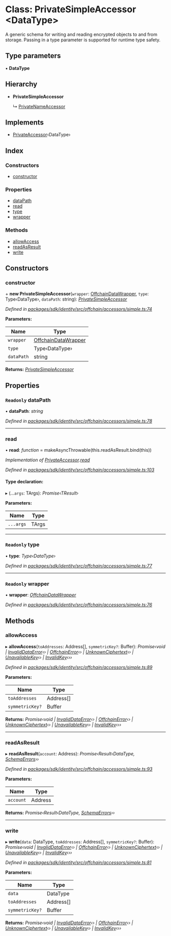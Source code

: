 # Class: PrivateSimpleAccessor <**DataType**>

A generic schema for writing and reading encrypted objects to and from storage. Passing
in a type parameter is supported for runtime type safety.

## Type parameters

▪ **DataType**

## Hierarchy

* **PrivateSimpleAccessor**

  ↳ [PrivateNameAccessor](_offchain_accessors_name_.privatenameaccessor.md)

## Implements

* [PrivateAccessor](../interfaces/_offchain_accessors_interfaces_.privateaccessor.md)‹DataType›

## Index

### Constructors

* [constructor](_offchain_accessors_simple_.privatesimpleaccessor.md#constructor)

### Properties

* [dataPath](_offchain_accessors_simple_.privatesimpleaccessor.md#readonly-datapath)
* [read](_offchain_accessors_simple_.privatesimpleaccessor.md#read)
* [type](_offchain_accessors_simple_.privatesimpleaccessor.md#readonly-type)
* [wrapper](_offchain_accessors_simple_.privatesimpleaccessor.md#readonly-wrapper)

### Methods

* [allowAccess](_offchain_accessors_simple_.privatesimpleaccessor.md#allowaccess)
* [readAsResult](_offchain_accessors_simple_.privatesimpleaccessor.md#readasresult)
* [write](_offchain_accessors_simple_.privatesimpleaccessor.md#write)

## Constructors

###  constructor

\+ **new PrivateSimpleAccessor**(`wrapper`: [OffchainDataWrapper](../interfaces/_offchain_data_wrapper_.offchaindatawrapper.md), `type`: Type‹DataType›, `dataPath`: string): *[PrivateSimpleAccessor](_offchain_accessors_simple_.privatesimpleaccessor.md)*

*Defined in [packages/sdk/identity/src/offchain/accessors/simple.ts:74](https://github.com/celo-org/celo-monorepo/blob/master/packages/sdk/identity/src/offchain/accessors/simple.ts#L74)*

**Parameters:**

Name | Type |
------ | ------ |
`wrapper` | [OffchainDataWrapper](../interfaces/_offchain_data_wrapper_.offchaindatawrapper.md) |
`type` | Type‹DataType› |
`dataPath` | string |

**Returns:** *[PrivateSimpleAccessor](_offchain_accessors_simple_.privatesimpleaccessor.md)*

## Properties

### `Readonly` dataPath

• **dataPath**: *string*

*Defined in [packages/sdk/identity/src/offchain/accessors/simple.ts:78](https://github.com/celo-org/celo-monorepo/blob/master/packages/sdk/identity/src/offchain/accessors/simple.ts#L78)*

___

###  read

• **read**: *function* = makeAsyncThrowable(this.readAsResult.bind(this))

*Implementation of [PrivateAccessor](../interfaces/_offchain_accessors_interfaces_.privateaccessor.md).[read](../interfaces/_offchain_accessors_interfaces_.privateaccessor.md#read)*

*Defined in [packages/sdk/identity/src/offchain/accessors/simple.ts:103](https://github.com/celo-org/celo-monorepo/blob/master/packages/sdk/identity/src/offchain/accessors/simple.ts#L103)*

#### Type declaration:

▸ (...`args`: TArgs): *Promise‹TResult›*

**Parameters:**

Name | Type |
------ | ------ |
`...args` | TArgs |

___

### `Readonly` type

• **type**: *Type‹DataType›*

*Defined in [packages/sdk/identity/src/offchain/accessors/simple.ts:77](https://github.com/celo-org/celo-monorepo/blob/master/packages/sdk/identity/src/offchain/accessors/simple.ts#L77)*

___

### `Readonly` wrapper

• **wrapper**: *[OffchainDataWrapper](../interfaces/_offchain_data_wrapper_.offchaindatawrapper.md)*

*Defined in [packages/sdk/identity/src/offchain/accessors/simple.ts:76](https://github.com/celo-org/celo-monorepo/blob/master/packages/sdk/identity/src/offchain/accessors/simple.ts#L76)*

## Methods

###  allowAccess

▸ **allowAccess**(`toAddresses`: Address[], `symmetricKey?`: Buffer): *Promise‹void | [InvalidDataError](_offchain_accessors_errors_.invaliddataerror.md)‹› | [OffchainError](_offchain_accessors_errors_.offchainerror.md)‹› | [UnknownCiphertext](_offchain_accessors_errors_.unknownciphertext.md)‹› | [UnavailableKey](_offchain_accessors_errors_.unavailablekey.md)‹› | [InvalidKey](_offchain_accessors_errors_.invalidkey.md)‹››*

*Defined in [packages/sdk/identity/src/offchain/accessors/simple.ts:89](https://github.com/celo-org/celo-monorepo/blob/master/packages/sdk/identity/src/offchain/accessors/simple.ts#L89)*

**Parameters:**

Name | Type |
------ | ------ |
`toAddresses` | Address[] |
`symmetricKey?` | Buffer |

**Returns:** *Promise‹void | [InvalidDataError](_offchain_accessors_errors_.invaliddataerror.md)‹› | [OffchainError](_offchain_accessors_errors_.offchainerror.md)‹› | [UnknownCiphertext](_offchain_accessors_errors_.unknownciphertext.md)‹› | [UnavailableKey](_offchain_accessors_errors_.unavailablekey.md)‹› | [InvalidKey](_offchain_accessors_errors_.invalidkey.md)‹››*

___

###  readAsResult

▸ **readAsResult**(`account`: Address): *Promise‹Result‹DataType, [SchemaErrors](../modules/_offchain_accessors_errors_.md#schemaerrors)››*

*Defined in [packages/sdk/identity/src/offchain/accessors/simple.ts:93](https://github.com/celo-org/celo-monorepo/blob/master/packages/sdk/identity/src/offchain/accessors/simple.ts#L93)*

**Parameters:**

Name | Type |
------ | ------ |
`account` | Address |

**Returns:** *Promise‹Result‹DataType, [SchemaErrors](../modules/_offchain_accessors_errors_.md#schemaerrors)››*

___

###  write

▸ **write**(`data`: DataType, `toAddresses`: Address[], `symmetricKey?`: Buffer): *Promise‹void | [InvalidDataError](_offchain_accessors_errors_.invaliddataerror.md)‹› | [OffchainError](_offchain_accessors_errors_.offchainerror.md)‹› | [UnknownCiphertext](_offchain_accessors_errors_.unknownciphertext.md)‹› | [UnavailableKey](_offchain_accessors_errors_.unavailablekey.md)‹› | [InvalidKey](_offchain_accessors_errors_.invalidkey.md)‹››*

*Defined in [packages/sdk/identity/src/offchain/accessors/simple.ts:81](https://github.com/celo-org/celo-monorepo/blob/master/packages/sdk/identity/src/offchain/accessors/simple.ts#L81)*

**Parameters:**

Name | Type |
------ | ------ |
`data` | DataType |
`toAddresses` | Address[] |
`symmetricKey?` | Buffer |

**Returns:** *Promise‹void | [InvalidDataError](_offchain_accessors_errors_.invaliddataerror.md)‹› | [OffchainError](_offchain_accessors_errors_.offchainerror.md)‹› | [UnknownCiphertext](_offchain_accessors_errors_.unknownciphertext.md)‹› | [UnavailableKey](_offchain_accessors_errors_.unavailablekey.md)‹› | [InvalidKey](_offchain_accessors_errors_.invalidkey.md)‹››*

